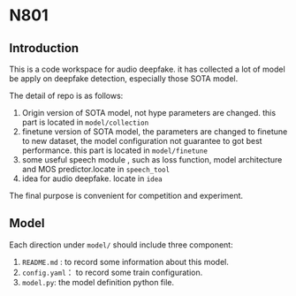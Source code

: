# N801

## Introduction
This is a code workspace for audio deepfake. it has collected a lot of model be apply on deepfake detection, especially those SOTA model.

The detail of repo is as follows:
1. Origin version of SOTA model, not hype parameters are changed. this part is located in `model/collection`
2. finetune version of SOTA model, the parameters are changed to finetune to new dataset, the model configuration not guarantee to got best performance. this part is located in `model/finetune`
3. some useful speech module , such as loss function, model architecture and MOS predictor.locate in `speech_tool`
4. idea for audio deepfake. locate in `idea`

The final purpose is convenient for competition and experiment.
## Model

Each direction under `model/` should include three component: 
1. `README.md` : to record some information about this model.
2. `config.yaml`： to record some train configuration.
3. `model.py`: the model definition python file.